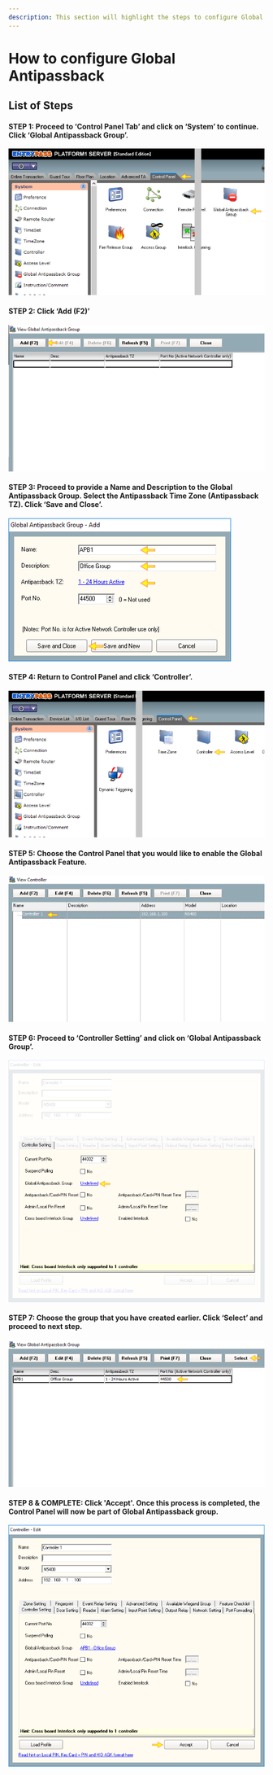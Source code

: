 ```yaml
---
description: This section will highlight the steps to configure Global Antipassback
---
```


# How to configure Global Antipassback

## List of Steps

#### STEP 1: Proceed to ‘Control Panel Tab’ and click on ‘System’ to continue. Click ‘Global Antipassback Group’.

![](../.gitbook/assets/untitled1%20%283%29.png)



#### STEP 2: Click ‘Add \(F2\)’

![](../.gitbook/assets/untitled2.png)



#### STEP 3: Proceed to provide a Name and Description to the Global Antipassback Group. Select the Antipassback Time Zone \(Antipassback TZ\). Click ‘Save and Close’.

![](../.gitbook/assets/untitled3%20%282%29.png)



#### STEP 4: Return to Control Panel and click ‘Controller’. 

![](../.gitbook/assets/untitled4.png)



#### STEP 5: Choose the Control Panel that you would like to enable the Global Antipassback Feature.

![](../.gitbook/assets/untitled5%20%281%29.png)



#### STEP 6: Proceed to ‘Controller Setting’ and click on ‘Global Antipassback Group’. 

![](../.gitbook/assets/untitled6%20%284%29.png)



#### STEP 7: Choose the group that you have created earlier. Click ‘Select’ and proceed to next step.

![](../.gitbook/assets/untitled7%20%282%29.png)



#### STEP 8 & COMPLETE: Click 'Accept'. Once this process is completed, the Control Panel will now be part of Global Antipassback group.

![](../.gitbook/assets/untitled8.png)



